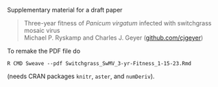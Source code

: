 
Supplementary material for a draft paper

> Three-year fitness of *Panicum virgatum* infected with switchgrass mosaic virus  
> Michael P. Ryskamp and Charles J. Geyer ([github.com/cjgeyer](https://github.com/cjgeyer))

To remake the PDF file do

    R CMD Sweave --pdf Switchgrass_SwMV_3-yr-Fitness_1-15-23.Rmd

(needs CRAN packages `knitr`, `aster`, and `numDeriv`).
